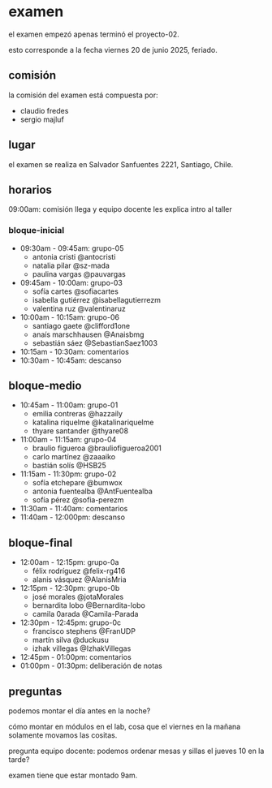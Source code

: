 # examen

el examen empezó apenas terminó el proyecto-02.

esto corresponde a la fecha viernes 20 de junio 2025, feriado.

## comisión

la comisión del examen está compuesta por:

- claudio fredes
- sergio majluf

## lugar

el examen se realiza en Salvador Sanfuentes 2221, Santiago, Chile.

## horarios

09:00am: comisión llega y equipo docente les explica intro al taller

### bloque-inicial

- 09:30am - 09:45am: grupo-05
  - antonia cristi @antocristi
  - natalia pilar @sz-mada
  - paulina vargas @pauvargas
- 09:45am - 10:00am: grupo-03
  - sofía cartes @sofiacartes
  - isabella gutiérrez @isabellagutierrezm
  - valentina ruz @valentinaruz
- 10:00am - 10:15am: grupo-06
  - santiago gaete @clifford1one
  - anaís marschhausen @Anaisbmg
  - sebastián sáez @SebastianSaez1003
- 10:15am - 10:30am: comentarios
- 10:30am - 10:45am: descanso

## bloque-medio

- 10:45am - 11:00am: grupo-01
  - emilia contreras @hazzaily
  - katalina riquelme @katalinariquelme
  - thyare santander @thyare08
- 11:00am - 11:15am: grupo-04
  - braulio figueroa @brauliofigueroa2001
  - carlo martínez @zaaaiko
  - bastián solís @HSB25
- 11:15am - 11:30pm: grupo-02
  - sofía etchepare @bumwox
  - antonia fuentealba @AntFuentealba
  - sofía pérez @sofia-perezm
- 11:30am - 11:40am: comentarios
- 11:40am - 12:000pm: descanso

## bloque-final

- 12:00am - 12:15pm: grupo-0a
  - félix rodríguez @felix-rg416
  - alanis vásquez @AlanisMria
- 12:15pm - 12:30pm: grupo-0b
  - josé morales @jotaMorales
  - bernardita lobo @Bernardita-lobo
  - camila 0arada @Camila-Parada
- 12:30pm - 12:45pm: grupo-0c
  - francisco stephens @FranUDP
  - martín silva @duckusu
  - izhak villegas @IzhakVillegas
- 12:45pm - 01:00pm: comentarios
- 01:00pm - 01:30pm: deliberación de notas

## preguntas

podemos montar el día antes en la noche?

cómo montar en módulos en el lab, cosa que el viernes en la mañana solamente movamos las cositas.

pregunta equipo docente: podemos ordenar mesas y sillas el jueves 10 en la tarde?

examen tiene que estar montado 9am.
